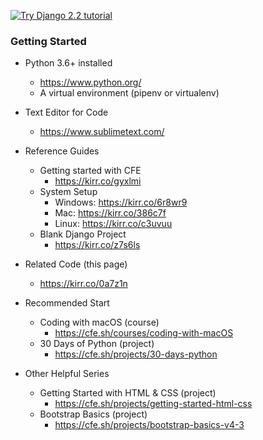 [![Try Django 2.2 tutorial](https://static.codingforentrepreneurs.com/media/projects/try-django-22/images/share/try_django_2_2_share.jpg)](https://www.codingforentrepreneurs.com/projects/try-django-22)


### Getting Started

- Python 3.6+ installed
    - https://www.python.org/
    - A virtual environment (pipenv or virtualenv)

- Text Editor for Code
    - https://www.sublimetext.com/

- Reference Guides
    - Getting started with CFE
        - https://kirr.co/gyxlmi
    - System Setup
        - Windows: https://kirr.co/6r8wr9
        - Mac: https://kirr.co/386c7f
        - Linux: https://kirr.co/c3uvuu
    - Blank Django Project
        - https://kirr.co/z7s6ls

- Related Code (this page)
    - https://kirr.co/0a7z1n


- Recommended Start
    - Coding with macOS (course)
        - https://cfe.sh/courses/coding-with-macOS
    - 30 Days of Python (project)
        - https://cfe.sh/projects/30-days-python
        
- Other Helpful Series
    - Getting Started with HTML & CSS (project)
        - https://cfe.sh/projects/getting-started-html-css
    - Bootstrap Basics (project)
        - https://cfe.sh/projects/bootstrap-basics-v4-3
